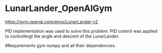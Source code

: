 # LunarLander_OpenAIGym
https://gym.openai.com/envs/LunarLander-v2

PID implementation was used to solve this problem. PID control was applied to controllingt the angle and descent of the LunarLander.

#Requirements
gym
numpy
and all their dependencies.

